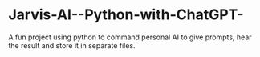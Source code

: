 # Jarvis-AI--Python-with-ChatGPT-
A fun project using python to command personal AI to give prompts, hear the result and store it in separate files. 
